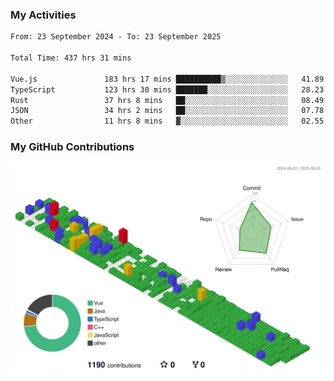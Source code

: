 ### My Activities

<!--START_SECTION:waka-->

```txt
From: 23 September 2024 - To: 23 September 2025

Total Time: 437 hrs 31 mins

Vue.js               183 hrs 17 mins ██████████▒░░░░░░░░░░░░░░   41.89 %
TypeScript           123 hrs 30 mins ███████░░░░░░░░░░░░░░░░░░   28.23 %
Rust                 37 hrs 8 mins   ██░░░░░░░░░░░░░░░░░░░░░░░   08.49 %
JSON                 34 hrs 2 mins   ██░░░░░░░░░░░░░░░░░░░░░░░   07.78 %
Other                11 hrs 8 mins   ▓░░░░░░░░░░░░░░░░░░░░░░░░   02.55 %
```

<!--END_SECTION:waka-->

### My GitHub Contributions

![](./profile-3d-contrib/profile-gitblock.svg)
